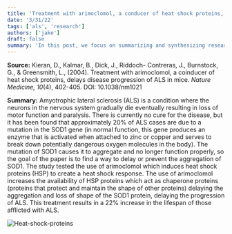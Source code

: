 ```yaml
---
title: 'Treatment with arimoclomol, a conducer of heat shock proteins, delays disease progression of ALS in mice'
date: '3/31/22'
tags: ['als', 'research']
authors: ['jake']
draft: false
summary: 'In this post, we focus on summarizing and synthesizing research that has found promising results in prolonging the lifespan of those afflicted with ALS.'
---
```

**Source:**
Kieran, D., Kalmar, B., Dick, J., Riddoch- Contreras, J., Burnstock, 
	G., & Greensmith, L., (2004). Treatment with arimoclomol, a 
	coinducer of heat shock proteins, delays disease progression of 
	ALS in mice.  _Nature Medicine, 10_(4), 402-405. DOI: 
	10.1038/nm1021

**Summary:** Amyotrophic lateral sclerosis (ALS) is a condition where the neurons in the nervous system gradually die eventually resulting in loss of motor function and paralysis. There is currently no cure for the disease, but it has been found that approximately 20% of ALS cases are due to a mutation in the SOD1 gene (in normal function, this gene produces an enzyme that is activated when attached to zinc or copper and serves to break down potentially dangerous oxygen molecules in the body). The mutation of SOD1 causes it to aggregate and no longer function properly, so the goal of the paper is to find a way to delay or prevent the aggregation of SOD1. The study tested the use of arimoclomol which induces heat shock proteins (HSP) to create a heat shock response. The use of arimoclomol increases the availability of HSP proteins which act as chaperone proteins (proteins that protect and maintain the shape of other proteins) delaying the aggregation and loss of shape of the SOD1 protein, delaying the progression of ALS. This treatment results in a 22% increase in the lifespan of those afflicted with ALS.

![Heat-shock-proteins](https://www.researchgate.net/publication/284546907/figure/fig1/AS:316843572121602@1452552802877/Figure2-Heat-shock-proteins-HSPs-role-in-proteostasis-Both-HSP70-and-HSP90-are-able.png)

